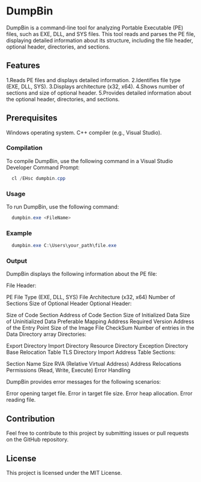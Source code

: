# DumpBin
DumpBin is a command-line tool for analyzing Portable Executable (PE) files, such as EXE, DLL, and SYS files. This tool reads and parses the PE file, displaying detailed information about its structure, including the file header, optional header, directories, and sections.

## Features
1.Reads PE files and displays detailed information.
2.Identifies file type (EXE, DLL, SYS).
3.Displays architecture (x32, x64).
4.Shows number of sections and size of optional header.
5.Provides detailed information about the optional header, directories, and sections.

## Prerequisites
Windows operating system.
C++ compiler (e.g., Visual Studio).

### Compilation
To compile DumpBin, use the following command in a Visual Studio Developer Command Prompt:
```powershell
  cl /EHsc dumpbin.cpp
```
### Usage
To run DumpBin, use the following command:
```powershell
  dumpbin.exe <FileName>
```
### Example
```powershell
  dumpbin.exe C:\Users\your_path\file.exe
```
### Output
DumpBin displays the following information about the PE file:

File Header:

PE File Type (EXE, DLL, SYS)
File Architecture (x32, x64)
Number of Sections
Size of Optional Header
Optional Header:

Size of Code Section
Address of Code Section
Size of Initialized Data
Size of Uninitialized Data
Preferable Mapping Address
Required Version
Address of the Entry Point
Size of the Image
File CheckSum
Number of entries in the Data Directory array
Directories:

Export Directory
Import Directory
Resource Directory
Exception Directory
Base Relocation Table
TLS Directory
Import Address Table
Sections:

Section Name
Size
RVA (Relative Virtual Address)
Address
Relocations
Permissions (Read, Write, Execute)
Error Handling

DumpBin provides error messages for the following scenarios:

Error opening target file.
Error in target file size.
Error heap allocation.
Error reading file.

## Contribution
Feel free to contribute to this project by submitting issues or pull requests on the GitHub repository.

## License
This project is licensed under the MIT License.
